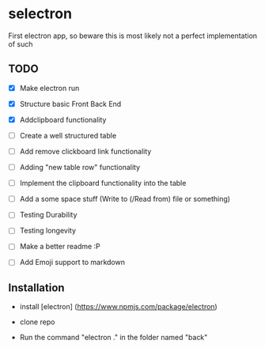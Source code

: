 # selectron
First electron app, so beware this is most likely not a perfect implementation of such

## TODO
- [X] Make electron run
- [X] Structure basic Front Back End
- [X] Addclipboard functionality
- [ ] Create a well structured table
- [ ] Add remove clickboard link functionality
- [ ] Adding "new table row" functionality
- [ ] Implement the clipboard functionality into the table
- [ ] Add a some space stuff (Write to (/Read from) file or something)
- [ ] Testing Durability  
- [ ] Testing longevity 
- [ ] Make a better readme :P
- [ ] Add Emoji support to markdown




## Installation

- install [electron] (https://www.npmjs.com/package/electron)

- clone repo

- Run the command "electron ." in the folder named "back"
